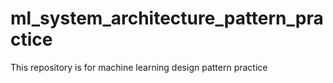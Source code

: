 # ml_system_architecture_pattern_practice
This repository is for machine learning design pattern practice
